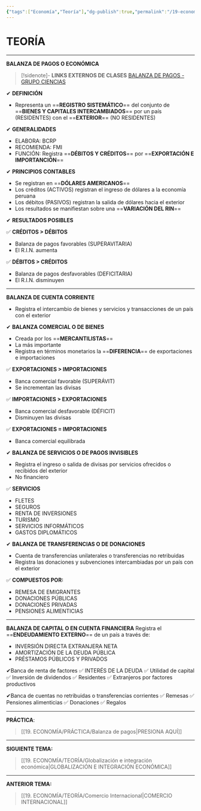 ```yaml
---
{"tags":["Economía","Teoría"],"dg-publish":true,"permalink":"/19-economia/teoria/balanza-de-pagos/","dgPassFrontmatter":true}
---
```


# TEORÍA
---
**BALANZA DE PAGOS O ECONÓMICA**

>[!sidenote]- **LINKS EXTERNOS DE CLASES** 
>[BALANZA DE PAGOS - GRUPO CIENCIAS](https://youtu.be/QcRkrPp57eM?si=yi_GYJBvqp2I_qPu)

✔ **DEFINICIÓN**
- Representa un ==**REGISTRO SISTEMÁTICO**== del conjunto de ==**BIENES Y CAPITALES INTERCAMBIADOS**== por un país (RESIDENTES) con el ==**EXTERIOR**== (NO RESIDENTES)

✔ **GENERALIDADES**
- ELABORA: BCRP
- RECOMIENDA: FMI
- FUNCIÓN: Registra ==**DÉBITOS Y CRÉDITOS**== por ==**EXPORTACIÓN E IMPORTANCIÓN**==

✔ **PRINCIPIOS CONTABLES**
- Se registran en ==**DÓLARES AMERICANOS**==
- Los créditos (ACTIVOS) registran el ingreso de dólares a la economía peruana
- Los débitos (PASIVOS) registran la salida de dólares hacia el exterior
- Los resultados se manifiestan sobre una ==**VARIACIÓN DEL RIN**==

✔ **RESULTADOS POSIBLES**

✅ **CRÉDITOS > DÉBITOS**
- Balanza de pagos favorables (SUPERAVITARIA)
- El R.I.N. aumenta

✅ **DÉBITOS > CRÉDITOS**
- Balanza de pagos desfavorables (DEFICITARIA)
- El R.I.N. disminuyen

---
**BALANZA DE CUENTA CORRIENTE**
- Registra el intercambio de bienes y servicios y transacciones de un país con el exterior

✔ **BALANZA COMERCIAL O DE BIENES**
- Creada por los ==**MERCANTILISTAS**== 
- La más importante 
- Registra en términos monetarios la ==**DIFERENCIA**== de exportaciones e importaciones 

✅ **EXPORTACIONES > IMPORTACIONES**
- Banca comercial favorable (SUPERÁVIT)
- Se incrementan las divisas

✅ **IMPORTACIONES > EXPORTACIONES**
- Banca comercial desfavorable (DÉFICIT)
- Disminuyen las divisas

✅ **EXPORTACIONES = IMPORTACIONES**
- Banca comercial equilibrada

✔ **BALANZA DE SERVICIOS O DE PAGOS INVISIBLES**
- Registra el ingreso o salida de divisas por servicios ofrecidos o recibidos del exterior
- No financiero 

✅ **SERVICIOS**
- FLETES
- SEGUROS
- RENTA DE INVERSIONES
- TURISMO
- SERVICIOS INFORMÁTICOS
- GASTOS DIPLOMÁTICOS

✔ **BALANZA DE TRANSFERENCIAS O DE DONACIONES**
- Cuenta de transferencias unilaterales o transferencias no retribuidas 
- Registra las donaciones y subvenciones intercambiadas por un país con el exterior 

✅ **COMPUESTOS POR:**
- REMESA DE EMIGRANTES
- DONACIONES PÚBLICAS
- DONACIONES PRIVADAS
- PENSIONES ALIMENTICIAS

---
**BALANZA DE CAPITAL O EN CUENTA FINANCIERA**
Registra el ==**ENDEUDAMIENTO EXTERNO**== de un país a través de:
- INVERSIÓN DIRECTA EXTRANJERA NETA
- AMORTIZACIÓN DE LA DEUDA PÚBLICA
- PRÉSTAMOS PÚBLICOS Y PRIVADOS


✔Banca de renta de factores
✅ INTERÉS DE LA DEUDA
✅ Utilidad de capital
✅ Inversión de dividendos
✅ Residentes
✅ Extranjeros por factores productivos

✔Banca de cuentas no retribuidas o transferencias corrientes
✅ Remesas
✅ Pensiones alimenticias
✅ Donaciones
✅ Regalos

---
**PRÁCTICA**:
>[[19. ECONOMÍA/PRÁCTICA/Balanza de pagos\|PRESIONA AQUÍ]]

---
**SIGUIENTE TEMA:**
>[[19. ECONOMÍA/TEORÍA/Globalización e integración económica\|GLOBALIZACIÓN E INTEGRACIÓN ECONÓMICA]]

---
**ANTERIOR TEMA:**
>[[19. ECONOMÍA/TEORÍA/Comercio Internacional\|COMERCIO INTERNACIONAL]]
